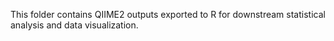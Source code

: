 This folder contains QIIME2 outputs exported to R for downstream statistical analysis and data visualization.
